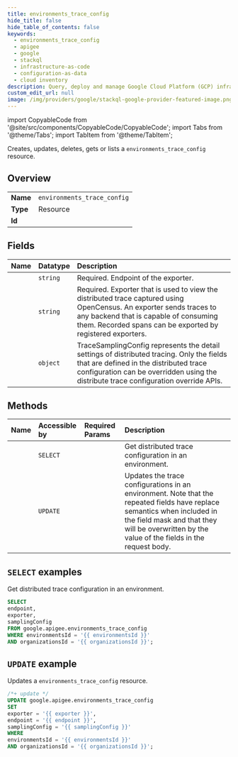 ```yaml
---
title: environments_trace_config
hide_title: false
hide_table_of_contents: false
keywords:
  - environments_trace_config
  - apigee
  - google
  - stackql
  - infrastructure-as-code
  - configuration-as-data
  - cloud inventory
description: Query, deploy and manage Google Cloud Platform (GCP) infrastructure and resources using SQL
custom_edit_url: null
image: /img/providers/google/stackql-google-provider-featured-image.png
---
```


import CopyableCode from '@site/src/components/CopyableCode/CopyableCode';
import Tabs from '@theme/Tabs';
import TabItem from '@theme/TabItem';

Creates, updates, deletes, gets or lists a <code>environments_trace_config</code> resource.

## Overview
<table><tbody>
<tr><td><b>Name</b></td><td><code>environments_trace_config</code></td></tr>
<tr><td><b>Type</b></td><td>Resource</td></tr>
<tr><td><b>Id</b></td><td><CopyableCode code="google.apigee.environments_trace_config" /></td></tr>
</tbody></table>

## Fields
| Name | Datatype | Description |
|:-----|:---------|:------------|
| <CopyableCode code="endpoint" /> | `string` | Required. Endpoint of the exporter. |
| <CopyableCode code="exporter" /> | `string` | Required. Exporter that is used to view the distributed trace captured using OpenCensus. An exporter sends traces to any backend that is capable of consuming them. Recorded spans can be exported by registered exporters. |
| <CopyableCode code="samplingConfig" /> | `object` | TraceSamplingConfig represents the detail settings of distributed tracing. Only the fields that are defined in the distributed trace configuration can be overridden using the distribute trace configuration override APIs. |

## Methods
| Name | Accessible by | Required Params | Description |
|:-----|:--------------|:----------------|:------------|
| <CopyableCode code="organizations_environments_get_trace_config" /> | `SELECT` | <CopyableCode code="environmentsId, organizationsId" /> | Get distributed trace configuration in an environment. |
| <CopyableCode code="organizations_environments_update_trace_config" /> | `UPDATE` | <CopyableCode code="environmentsId, organizationsId" /> | Updates the trace configurations in an environment. Note that the repeated fields have replace semantics when included in the field mask and that they will be overwritten by the value of the fields in the request body. |

## `SELECT` examples

Get distributed trace configuration in an environment.

```sql
SELECT
endpoint,
exporter,
samplingConfig
FROM google.apigee.environments_trace_config
WHERE environmentsId = '{{ environmentsId }}'
AND organizationsId = '{{ organizationsId }}';
```

## `UPDATE` example

Updates a <code>environments_trace_config</code> resource.

```sql
/*+ update */
UPDATE google.apigee.environments_trace_config
SET 
exporter = '{{ exporter }}',
endpoint = '{{ endpoint }}',
samplingConfig = '{{ samplingConfig }}'
WHERE 
environmentsId = '{{ environmentsId }}'
AND organizationsId = '{{ organizationsId }}';
```
